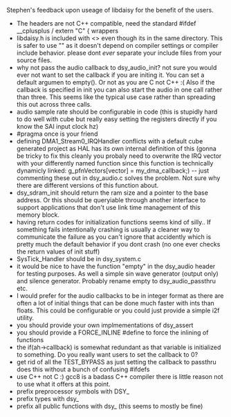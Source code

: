 
Stephen's feedback upon useage of libdaisy for the benefit of the users.

 - The headers are not C++ compatible, need the standard #ifdef __cplusplus / extern "C" { wrappers
 - libdaisy.h is included with <> even though its in the same directory. This is safer to use "" as it doesn't depend on compiler settings or compiler include behavior. please dont _ever_ separate your include files from your source files. 
 - why not pass the audio callback to dsy_audio_init? not sure you would ever not want to set the callback if you are initing it. You can set a default argumen to empty(). Or not as you are C not C++ :( Also if the callback is specified in init you can also start the audio in one call rather than three. This seems like the typical use case rather than spreading this out across three calls.
 - audio sample rate should be configurable in code (this is stupidly hard to do well with cube but really easy setting the registers directly if you know the SAI input clock hz)
 - #pragma once is your friend
 - defining DMA1_Stream0_IRQHandler conflicts with a default cube generated project as HAL has its own internal definition of this (gonna be tricky to fix this cleanly you probaly need to overwrite the IRQ vector  with your differently named function since this function is technically dynamicly linked: g_pfnVectors[vector] = my_dma_callback;) -- just commenting these out in dsy_audio.c solves the problem. Not sure why there are different versions of this function about.
 - dsy_sdram_init should return the ram size and a pointer to the base address. Or this should be queryiable through another interface to support applications that don't use link time management of this memory block.
 - having return codes for initialization functions seems kind of silly.. If something fails intentionally crashing is usually a cleaner way to communicate the failure as you can't ignore that accidently which is pretty much the default behavior if you dont crash (no one ever checks the return values of init stuff)
 - SysTick_Handler should be in dsy_system.c
 - it would be nice to have the function "empty" in the dsy_audio header for testing purposes. As well a simple sin wave generator (output only) and silence generator. Probably rename empty to dsy_audio_passthru etc.
 - I would prefer for the audio callbacks to be in integer format as there are often a lot of initial things that can be done much faster with ints than floats. This could be configurable or you could just provide a simple i2f utility.
 - you should provide your own implmementations of dsy_assert 
 - you should provide a FORCE_INLINE #define to force the inlining of functions
 - the if(ah->callback) is somewhat redundant as that variable is initialized to something. Do you really want users to set the callback to 0? 
 - get rid of all the TEST_BYPASS as just setting the callback to passthru does this without a bunch of confusing #ifdefs 
 - use C++ not C :) gcc8 is a badass C++ compiler there is little reason not to use what it offers at this point.
 - prefix preprocessor symbols with DSY_
 - prefix types with dsy_
 - prefix all public functions with dsy_ (this seems to mostly be fine)
